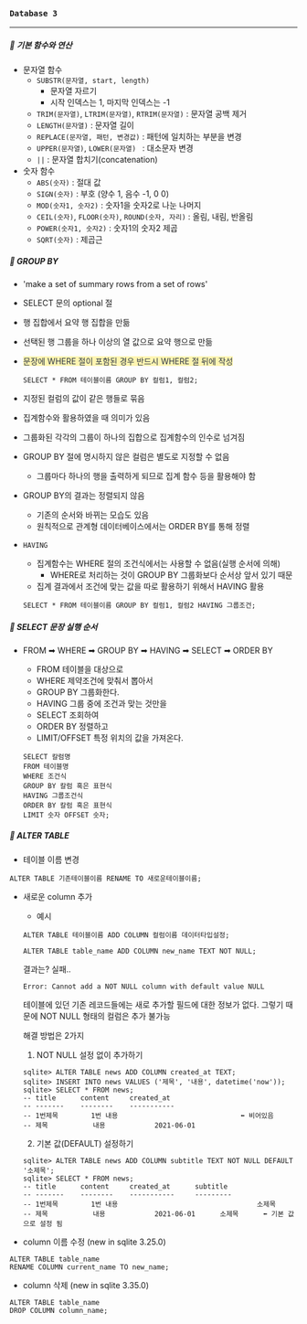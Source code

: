 ### `Database 3`

***

##### 📌 기본 함수와 연산

- 문자열 함수
  - `SUBSTR(문자열, start, length)`
    - 문자열 자르기
    - 시작 인덱스는 1, 마지막 인덱스는 -1
  - `TRIM(문자열)`, `LTRIM(문자열)`, `RTRIM(문자열)` : 문자열 공백 제거
  - `LENGTH(문자열)` : 문자열 길이
  - `REPLACE(문자열, 패턴, 변경값)` : 패턴에 일치하는 부분을 변경
  - `UPPER(문자열)`, `LOWER(문자열) ` : 대소문자 변경
  - `||` : 문자열 합치기(concatenation)
- 숫자 함수
  - `ABS(숫자)` : 절대 값
  - `SIGN(숫자)` : 부호 (양수 1, 음수 -1, 0 0)
  - `MOD(숫자1, 숫자2)` : 숫자1을 숫자2로 나눈 나머지
  - `CEIL(숫자)`, `FLOOR(숫자)`, `ROUND(숫자, 자리)` : 올림, 내림, 반올림
  - `POWER(숫자1, 숫자2)` : 숫자1의 숫자2 제곱
  - `SQRT(숫자)` : 제곱근







##### 📌 GROUP BY

- 'make a set of summary rows from a set of rows'

- SELECT 문의 optional 절

- 행 집합에서 요약 행 집합을 만듦

- 선택된 행 그룹을 하나 이상의 열 값으로 요약 행으로 만듦

- <span style='color:#2D3748; background-color:#fff5b1'>문장에 WHERE 절이 포함된 경우 반드시 WHERE 절 뒤에 작성</span>

  ```sqlite
  SELECT * FROM 테이블이름 GROUP BY 컬럼1, 컬럼2;
  ```

- 지정된 컬럼의 값이 같은 행들로 묶음

- 집계함수와 활용하였을 때 의미가 있음

- 그룹화된 각각의 그룹이 하나의 집합으로 집계함수의 인수로 넘겨짐

- GROUP BY 절에 명시하지 않은 컬럼은 별도로 지정할 수 없음

  - 그룹마다 하나의 행을 출력하게 되므로 집계 함수 등을 활용해야 함

- GROUP BY의 결과는 정렬되지 않음

  - 기존의 순서와 바뀌는 모습도 있음
  - 원칙적으로 관계형 데이터베이스에서는 ORDER BY를 통해 정렬

- `HAVING`

  - 집계함수는 WHERE 절의 조건식에서는 사용할 수 없음(실행 순서에 의해)
    - WHERE로 처리하는 것이 GROUP BY 그룹화보다 순서상 앞서 있기 때문
  - 집계 결과에서 조건에 맞는 값을 따로 활용하기 위해서 HAVING 활용

  ```sqlite
  SELECT * FROM 테이블이름 GROUP BY 컬럼1, 컬럼2 HAVING 그룹조건;
  ```







##### 🔎 SELECT 문장 실행 순서

- FROM ➡︎ WHERE ➡︎ GROUP BY ➡︎ HAVING ➡︎ SELECT ➡︎ ORDER BY

  - FROM 테이블을 대상으로
  - WHERE 제약조건에 맞춰서 뽑아서
  - GROUP BY 그룹화한다.
  - HAVING 그룹 중에 조건과 맞는 것만을
  - SELECT 조회하여
  - ORDER BY 정렬하고
  - LIMIT/OFFSET 특정 위치의 값을 가져온다.

  ```sqlite
  SELECT 칼럼명
  FROM 테이블명
  WHERE 조건식
  GROUP BY 칼럼 혹은 표현식
  HAVING 그룹조건식
  ORDER BY 칼럼 혹은 표현식
  LIMIT 숫자 OFFSET 숫자;
  ```

  





##### 📌 ALTER TABLE

- 테이블 이름 변경

```sqlite
ALTER TABLE 기존테이블이름 RENAME TO 새로운테이블이름;
```

- 새로운 column 추가

  - 예시

  ```sqlite
  ALTER TABLE 테이블이름 ADD COLUMN 컬럼이름 데이터타입설정;
  ```

  ```sqlite
  ALTER TABLE table_name ADD COLUMN new_name TEXT NOT NULL;
  ```

  

  결과는? 실패..

  ```sqlite
  Error: Cannot add a NOT NULL column with default value NULL
  ```

  테이블에 있던 기존 레코드들에는 새로 추가할 필드에 대한 정보가 없다.
  그렇기 때문에 NOT NULL 형태의 컬럼은 추가 불가능

  해결 방법은 2가지

  1. NOT NULL 설정 없이 추가하기

  ```sqlite
  sqlite> ALTER TABLE news ADD COLUMN created_at TEXT;
  sqlite> INSERT INTO news VALUES ('제목', '내용', datetime('now'));
  sqlite> SELECT * FROM news;
  -- title		content		created_at
  -- -------	--------	-----------
  -- 1번제목		 1번 내용								⬅︎ 비어있음
  -- 제목			  내용			2021-06-01
  ```

  2. 기본 값(DEFAULT) 설정하기

  ```sqlite
  sqlite> ALTER TABLE news ADD COLUMN subtitle TEXT NOT NULL DEFAULT '소제목';
  sqlite> SELECT * FROM news;
  -- title		content		created_at		subtitle
  -- -------	--------	-----------		---------
  -- 1번제목		 1번 내용									소제목
  -- 제목			  내용			2021-06-01		소제목      ⬅︎ 기본 값으로 설정 됨
  ```

  

- column 이름 수정 (new in sqlite 3.25.0)

```sqlite
ALTER TABLE table_name
RENAME COLUMN current_name TO new_name;
```

- column 삭제 (new in sqlite 3.35.0)

```sqlite
ALTER TABLE table_name
DROP COLUMN column_name;
```

